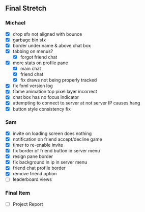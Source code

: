 ## Final Stretch

### Michael
- [x] drop sfx not aligned with bounce
- [x] garbage bin sfx
- [x] border under name & above chat box
- [x] tabbing on menus?
    - [x] forgot friend chat
- [x] more stats on profile pane
    - [x] main chat
    - [x] friend chat
    - [x] fix draws not being properly tracked
- [x] fix fxml version log
- [x] flame animation top pixel layer incorrect
- [x] chat box has no focus indicator
- [x] attempting to connect to server at not server IP causes hang
- [x] button style consistency fix

### Sam
- [x] invite on loading screen does nothing
- [x] notification on friend accept/decline game
- [x] timer to re-enable invite
- [x] fix border of friend button in server menu
- [x] resign pane border 
- [x] fix background in ip in server menu
- [x] friend chat profile border
- [x] remove friend option
- [ ] leaderboard views

### Final Item
- [ ] Project Report
